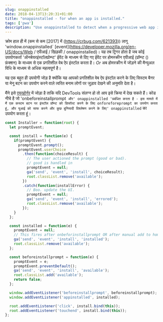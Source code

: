 ```yaml
---
slug: onappinstalled
date: 2018-04-13T13:20:31+01:00
title: "onappinstalled - for when an app is installed."
tags: ['pwa']
description: "Use onappinstalled to detect when a progressive web app is installed."
---
```



क्रोम हाल ही में (कम से कम [2017] में (https://crbug.com/621393)) लागू 'window.onappinstalled` [event](https://developer.mozilla.org/en-US/docs/Web / एपीआई / खिड़की / onappinstalled)। यह तब ट्रिगर होता है जब कोई उपयोगकर्ता 'ऑनबेयरइंस्टॉलप्रोम्प्ट' ईवेंट के माध्यम से दिए गए ईवेंट पर होमस्क्रीन एपीआई (प्रॉम्प्ट () फ़ंक्शन) के माध्यम से एक प्रगतिशील वेब ऐप इंस्टॉल करता है। _Or_ अब होमस्क्रीन में जोड़ने की मैन्युअल विधि के माध्यम से अधिक महत्वपूर्ण है।

यह एक बहुत ही उपयोगी जोड़ है क्योंकि यह आपको प्रगतिशील वेब ऐप इंस्टॉल करने के लिए सिस्टम बैनर या मेनू बटन का उपयोग करने वाले त्वरित बनाम लोगों पर जुड़ाव देखने की अनुमति देता है।

मैंने इसे [एयरहोर्नर](https://airhorner.com) में जोड़ा है ताकि यदि DevTools संलग्न हो तो आप इसे क्रिया में देख सकते हैं। कोड नीचे है जो 'onbeforeinstallprompt` और' onappinstalled 'प्रबंधित करता है - इस मामले में मैं एक कस्टम बटन पर इंस्टॉल प्रॉम्प्ट को डिफॉल्ट करने के लिए onforeforeprompt का उपयोग करता हूं, और यूआई को साफ करने और कुछ बुनियादी विश्लेषण करने के लिए' onappinstalled` का उपयोग करता हूं।


```javascript
const Installer = function(root) {
  let promptEvent;

  const install = function(e) {
    if(promptEvent) {
      promptEvent.prompt();
      promptEvent.userChoice
        .then(function(choiceResult) {
          // The user actioned the prompt (good or bad).
          // good is handled in 
          promptEvent = null;
          ga('send', 'event', 'install', choiceResult);
          root.classList.remove('available');
        })
        .catch(function(installError) {
          // Boo. update the UI.
          promptEvent = null;
          ga('send', 'event', 'install', 'errored');
          root.classList.remove('available');
        });
    }
  };

  const installed = function(e) {
    promptEvent = null;
    // This fires after onbeforinstallprompt OR after manual add to homescreen.
    ga('send', 'event', 'install', 'installed');
    root.classList.remove('available');
  };

  const beforeinstallprompt = function(e) {
    promptEvent = e;
    promptEvent.preventDefault();
    ga('send', 'event', 'install', 'available');
    root.classList.add('available');
    return false;
  };

  window.addEventListener('beforeinstallprompt', beforeinstallprompt);
  window.addEventListener('appinstalled', installed);

  root.addEventListener('click', install.bind(this));
  root.addEventListener('touchend', install.bind(this));
};
```

